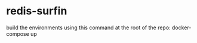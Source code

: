 # redis-surfin

build the environments using this command at the root of the repo:
docker-compose up 